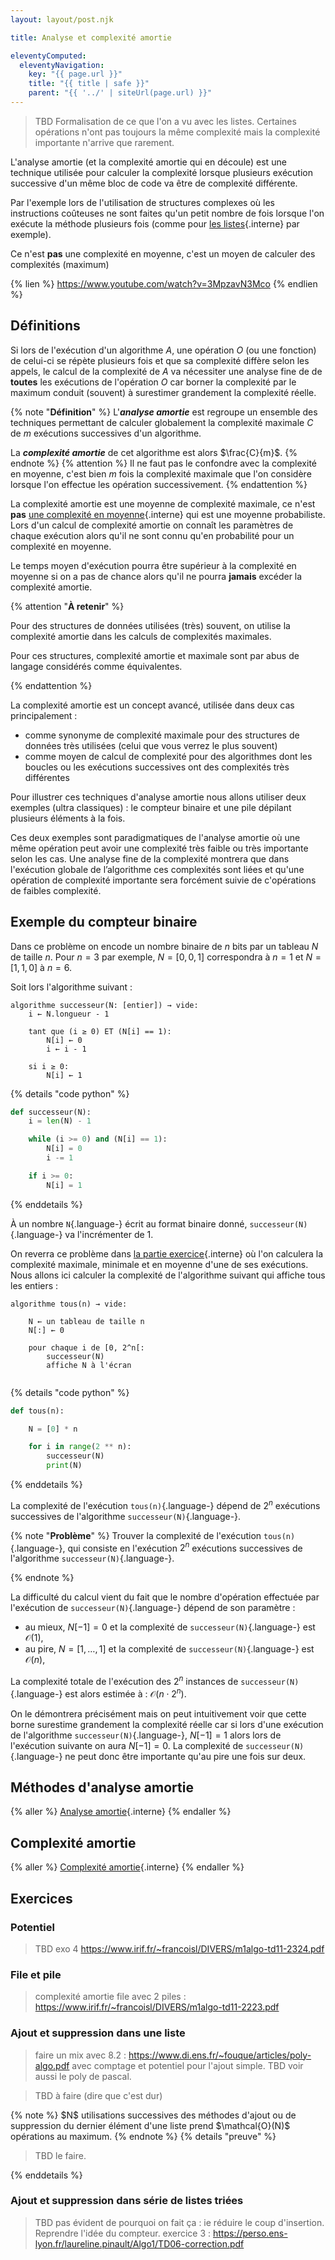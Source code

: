 ```yaml
---
layout: layout/post.njk

title: Analyse et complexité amortie

eleventyComputed:
  eleventyNavigation:
    key: "{{ page.url }}"
    title: "{{ title | safe }}"
    parent: "{{ '../' | siteUrl(page.url) }}"
---
```


> TBD Formalisation de ce que l'on a vu avec les listes. Certaines opérations n'ont pas toujours la même complexité mais la complexité importante n'arrive que rarement.


L'analyse amortie (et la complexité amortie qui en découle) est une technique utilisée pour calculer la complexité lorsque plusieurs exécution successive d'un même bloc de code va être de complexité différente.

Par l'exemple lors de l'utilisation de structures complexes où les instructions coûteuses ne sont faites qu'un petit nombre de fois lorsque l'on exécute la méthode plusieurs fois (comme pour [les listes](../structure-liste){.interne} par exemple).

Ce n'est **pas** une complexité en moyenne, c'est un moyen de calculer des complexités (maximum)

{% lien %}
<https://www.youtube.com/watch?v=3MpzavN3Mco>
{% endlien %}

## Définitions

Si lors de l'exécution d'un algorithme $A$, une opération $O$ (ou une fonction) de celui-ci se répète plusieurs fois et que sa
complexité diffère selon les appels, le calcul de la complexité de $A$ va nécessiter une analyse fine de de **toutes** les exécutions de l'opération $O$ car borner la complexité par le maximum conduit (souvent) à surestimer grandement la complexité réelle.

{% note "**Définition**" %}
L'**_analyse amortie_** est regroupe un ensemble des techniques permettant de calculer globalement la complexité maximale $C$ de $m$ exécutions successives d'un algorithme.

La **_complexité amortie_** de cet algorithme est alors $\frac{C}{m}$.
{% endnote %}
{% attention %}
Il ne faut pas le confondre avec la complexité en moyenne, c'est bien $m$ fois la complexité maximale que l'on considère lorsque l'on effectue les opération successivement.
{% endattention %}

La complexité amortie est une moyenne de complexité maximale, ce n'est **pas** [une complexité en moyenne](../complexité-moyenne){.interne} qui est une moyenne probabiliste. Lors d'un calcul de complexité amortie on connaît les paramètres de chaque exécution alors qu'il ne sont connu qu'en probabilité pour un complexité en moyenne.

Le temps moyen d'exécution pourra être supérieur à la complexité en moyenne si on a pas de chance alors qu'il ne pourra **jamais** excéder la complexité amortie.

{% attention "**À retenir**" %}

Pour des structures de données utilisées (très) souvent, on utilise la complexité amortie dans les calculs de complexités maximales.

Pour ces structures, complexité amortie et maximale sont par abus de langage considérés comme équivalentes.

{% endattention %}

La complexité amortie est un concept avancé, utilisée dans deux cas principalement :

- comme synonyme de complexité maximale pour des structures de données très utilisées (celui que vous verrez le plus souvent)
- comme moyen de calcul de complexité pour des algorithmes dont les boucles ou les exécutions successives ont des complexités très différentes

Pour illustrer ces techniques d'analyse amortie nous allons utiliser deux exemples (ultra classiques) : le compteur binaire et une pile dépilant plusieurs éléments à la fois.

Ces deux exemples sont paradigmatiques de l'analyse amortie où une même opération peut avoir une complexité très faible ou très importante selon les cas. Une analyse fine de la complexité montrera que dans l'exécution globale de l’algorithme ces complexités sont liées et qu'une opération de complexité importante sera forcément suivie de c'opérations de faibles complexité.

## <span id="compteur-binaire"></span>Exemple du compteur binaire

Dans ce problème on encode un nombre binaire de $n$ bits par un tableau $N$ de taille $n$. Pour $n=3$ par exemple, $N = [0, 0, 1]$ correspondra à $n=1$ et $N = [1, 1, 0]$ à $n=6$.

Soit lors l'algorithme suivant :

```pseudocode/
algorithme successeur(N: [entier]) → vide:
    i ← N.longueur - 1

    tant que (i ≥ 0) ET (N[i] == 1):
        N[i] ← 0
        i ← i - 1

    si i ≥ 0:
        N[i] ← 1
```

{% details "code python" %}

```python
def successeur(N):
    i = len(N) - 1

    while (i >= 0) and (N[i] == 1):
        N[i] = 0
        i -= 1

    if i >= 0:
        N[i] = 1
```

{% enddetails %}

À un nombre `N`{.language-} écrit au format binaire donné, `successeur(N)`{.language-} va l'incrémenter de 1.

On reverra ce problème dans [la partie exercice](../projet-classiques/compteur-binaire/){.interne} où l'on calculera la complexité maximale, minimale et en moyenne d'une de ses exécutions. Nous allons ici calculer la complexité de l'algorithme suivant qui affiche tous les entiers :

```pseudocode
algorithme tous(n) → vide:

    N ← un tableau de taille n
    N[:] ← 0

    pour chaque i de [0, 2^n[:        
        successeur(N)
        affiche N à l'écran
        
```

{% details "code python" %}

```python
def tous(n):

    N = [0] * n

    for i in range(2 ** n):
        successeur(N)
        print(N)
```

{% enddetails %}

La complexité de l'exécution `tous(n)`{.language-} dépend de $2^n$ exécutions successives de l'algorithme `successeur(N)`{.language-}.

{% note "**Problème**" %}
Trouver la complexité de l'exécution `tous(n)`{.language-}, qui consiste en l'exécution $2^n$ exécutions successives de l'algorithme `successeur(N)`{.language-}.

{% endnote %}

La difficulté du calcul vient du fait que le nombre d'opération effectuée par l'exécution de `successeur(N)`{.language-} dépend de son paramètre :

- au mieux, $N[-1] = 0$ et la complexité de `successeur(N)`{.language-} est $\mathcal{O}(1)$,
- au pire, $N = [1, \dots, 1]$ et la complexité de `successeur(N)`{.language-} est $\mathcal{O}(n)$,

La complexité totale de l'exécution des $2^n$ instances de `successeur(N)`{.language-} est alors estimée à : $\mathcal{O}(n \cdot 2^n)$.

On le démontrera précisément mais on peut intuitivement voir que cette borne surestime grandement la complexité réelle car si lors d'une exécution de l'algorithme `successeur(N)`{.language-}, $N[-1] = 1$ alors lors de l'exécution suivante on aura $N[-1] = 0$. La complexité de `successeur(N)`{.language-} ne peut donc être importante qu'au pire une fois sur deux.

## Méthodes d'analyse amortie

{% aller %}
[Analyse amortie](./analyses){.interne}
{% endaller %}

## Complexité amortie

{% aller %}
[Complexité amortie](./complexité){.interne}
{% endaller %}

## Exercices

### Potentiel

> TBD exo 4 <https://www.irif.fr/~francoisl/DIVERS/m1algo-td11-2324.pdf>

### File et pile

> complexité amortie file avec 2 piles : <https://www.irif.fr/~francoisl/DIVERS/m1algo-td11-2223.pdf>

### <span id="exercice-liste-suppression-ajout"></span> Ajout et suppression dans une liste

> faire un mix avec 8.2 : <https://www.di.ens.fr/~fouque/articles/poly-algo.pdf> avec comptage et potentiel pour l'ajout simple.
> TBD voir aussi le poly de pascal.

> TBD à faire (dire que c'est dur)

<div id="preuve-liste-suppression-ajout"></div>
{% note %}
$N$ utilisations successives des méthodes d'ajout ou de suppression du dernier élément d'une liste prend $\mathcal{O}(N)$ opérations au maximum.
{% endnote %}
{% details "preuve" %}

> TBD le faire.

{% enddetails %}

### Ajout et suppression dans série de listes triées

> TBD pas évident de pourquoi on fait ça : ie réduire le coup d'insertion. Reprendre l'idée du compteur.
> exercice 3 : <https://perso.ens-lyon.fr/laureline.pinault/Algo1/TD06-correction.pdf>

